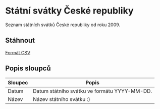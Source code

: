 # Státní svátky České republiky

Seznam státních svátků České republiky od roku 2009.

## Stáhnout

[Formát CSV](statni-svatky-cr.csv)

## Popis sloupců

| Sloupec | Popis                                        |
|---------|----------------------------------------------|
| Datum   | Datum státního svátku ve formátu YYYY-MM-DD. |
| Název   | Název státního svátku :)                     |
